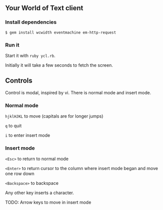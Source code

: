 ## Your World of Text client

### Install dependencies
```
$ gem install wcwidth eventmachine em-http-request
```

### Run it
Start it with `ruby ycl.rb`.

Initially it will take a few seconds to fetch the screen.

## Controls

Control is modal, inspired by vi. There is normal mode and insert mode.

### Normal mode
`hjklHJKL` to move (capitals are for longer jumps)

`q` to quit

`i` to enter insert mode

### Insert mode
`<Esc>` to return to normal mode

`<Enter>` to return cursor to the column where insert mode began and move 
one row down

`<Backspace>` to backspace

Any other key inserts a character.

TODO: Arrow keys to move in insert mode

